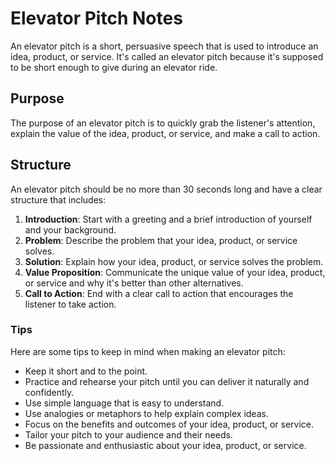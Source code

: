 # Elevator Pitch Notes

An elevator pitch is a short, persuasive speech that is used to introduce an idea, product, or service. It's called an elevator pitch because it's supposed to be short enough to give during an elevator ride.

## Purpose

The purpose of an elevator pitch is to quickly grab the listener's attention, explain the value of the idea, product, or service, and make a call to action.

## Structure

An elevator pitch should be no more than 30 seconds long and have a clear structure that includes:

1. **Introduction**: Start with a greeting and a brief introduction of yourself and your background.
2. **Problem**: Describe the problem that your idea, product, or service solves.
3. **Solution**: Explain how your idea, product, or service solves the problem.
4. **Value Proposition**: Communicate the unique value of your idea, product, or service and why it's better than other alternatives.
5. **Call to Action**: End with a clear call to action that encourages the listener to take action.

### Tips

Here are some tips to keep in mind when making an elevator pitch:

* Keep it short and to the point.
* Practice and rehearse your pitch until you can deliver it naturally and confidently.
* Use simple language that is easy to understand.
* Use analogies or metaphors to help explain complex ideas.
* Focus on the benefits and outcomes of your idea, product, or service.
* Tailor your pitch to your audience and their needs.
* Be passionate and enthusiastic about your idea, product, or service.